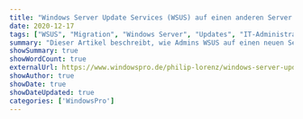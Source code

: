 ```yaml
---
title: "Windows Server Update Services (WSUS) auf einen anderen Server migrieren"
date: 2020-12-17
tags: ["WSUS", "Migration", "Windows Server", "Updates", "IT-Administration"]
summary: "Dieser Artikel beschreibt, wie Admins WSUS auf einen neuen Server migrieren, einschließlich der Übertragung der Update-Dateien, Security Groups und der Datenbank."
showSummary: true
showWordCount: true
externalUrl: https://www.windowspro.de/philip-lorenz/windows-server-update-services-wsus-einen-anderen-server-migrieren
showAuthor: true
showDate: true
showDateUpdated: true
categories: ['WindowsPro']
---
```

